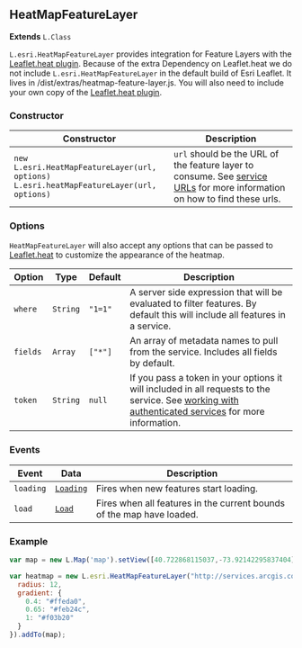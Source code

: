 ## HeatMapFeatureLayer

**Extends** `L.Class`

`L.esri.HeatMapFeatureLayer` provides integration for Feature Layers with the [Leaflet.heat plugin](https://github.com/Leaflet/Leaflet.heat). Because of the extra Dependency on Leaflet.heat we do not include `L.esri.HeatMapFeatureLayer` in the default build of Esri Leaflet. It lives in /dist/extras/heatmap-feature-layer.js. You will also need to include your own copy of the [Leaflet.heat plugin](https://github.com/Leaflet/Leaflet.heat).

### Constructor

Constructor | Description
--- | ---
`new L.esri.HeatMapFeatureLayer(url, options)`<br>`L.esri.heatMapFeatureLayer(url, options)` | `url` should be the URL of the feature layer to consume. See [service URLs](#service-urls) for more information on how to find these urls.

### Options

`HeatMapFeatureLayer` will also accept any options that can be passed to [Leaflet.heat](https://github.com/Leaflet/Leaflet.heat#lheatlayerlatlngs-options) to customize the appearance of the heatmap.

Option | Type | Default | Description
--- | --- | --- | ---
`where` | `String` | `"1=1"` | A server side expression that will be evaluated to filter features. By default this will include all features in a service.
`fields` | `Array` | `["*"]` | An array of metadata names to pull from the service. Includes all fields by default.
`token` | `String` | `null` | If you pass a token in your options it will included in all requests to the service. See [working with authenticated services](#working-with-authenticated-services) for more information.

### Events

Event | Data | Description
--- | --- | ---
`loading` | [`Loading`](#loading-event) | Fires when new features start loading.
`load` | [`Load`](#load-event) | Fires when all features in the current bounds of the map have loaded.

### Example

```js
var map = new L.Map('map').setView([40.722868115037,-73.92142295837404], 14);

var heatmap = new L.esri.HeatMapFeatureLayer("http://services.arcgis.com/rOo16HdIMeOBI4Mb/arcgis/rest/services/Graffiti_Locations3/FeatureServer/0", {
  radius: 12,
  gradient: {
    0.4: "#ffeda0",
    0.65: "#feb24c",
    1: "#f03b20"
  }
}).addTo(map);
```
